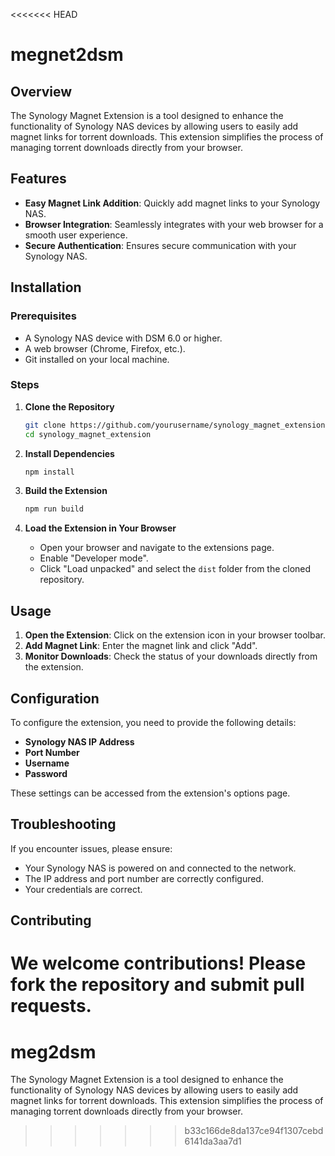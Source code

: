 <<<<<<< HEAD
# megnet2dsm

## Overview
The Synology Magnet Extension is a tool designed to enhance the functionality of Synology NAS devices by allowing users to easily add magnet links for torrent downloads. This extension simplifies the process of managing torrent downloads directly from your browser.

## Features
- **Easy Magnet Link Addition**: Quickly add magnet links to your Synology NAS.
- **Browser Integration**: Seamlessly integrates with your web browser for a smooth user experience.
- **Secure Authentication**: Ensures secure communication with your Synology NAS.

## Installation

### Prerequisites
- A Synology NAS device with DSM 6.0 or higher.
- A web browser (Chrome, Firefox, etc.).
- Git installed on your local machine.

### Steps
1. **Clone the Repository**
   ```bash
   git clone https://github.com/yourusername/synology_magnet_extension.git
   cd synology_magnet_extension
   ```

2. **Install Dependencies**
   ```bash
   npm install
   ```

3. **Build the Extension**
   ```bash
   npm run build
   ```

4. **Load the Extension in Your Browser**
   - Open your browser and navigate to the extensions page.
   - Enable "Developer mode".
   - Click "Load unpacked" and select the `dist` folder from the cloned repository.

## Usage
1. **Open the Extension**: Click on the extension icon in your browser toolbar.
2. **Add Magnet Link**: Enter the magnet link and click "Add".
3. **Monitor Downloads**: Check the status of your downloads directly from the extension.

## Configuration
To configure the extension, you need to provide the following details:
- **Synology NAS IP Address**
- **Port Number**
- **Username**
- **Password**

These settings can be accessed from the extension's options page.

## Troubleshooting
If you encounter issues, please ensure:
- Your Synology NAS is powered on and connected to the network.
- The IP address and port number are correctly configured.
- Your credentials are correct.

## Contributing
We welcome contributions! Please fork the repository and submit pull requests.
=======
# meg2dsm
The Synology Magnet Extension is a tool designed to enhance the functionality of Synology NAS devices by allowing users to easily add magnet links for torrent downloads. This extension simplifies the process of managing torrent downloads directly from your browser.
>>>>>>> b33c166de8da137ce94f1307cebd6141da3aa7d1
